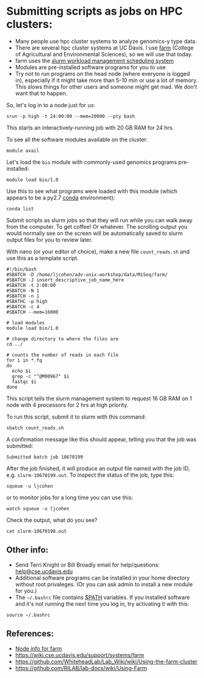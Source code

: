 
Submitting scripts as jobs on HPC clusters:
===========================================

* Many people use hpc cluster systems to analyze genomics-y type data.
* There are several hpc cluster systems at UC Davis. I use [farm](https://wiki.cse.ucdavis.edu/support/systems/farm) (College of Agricultural and Environmental Sciences), so we will use that today. 
* farm uses the [slurm workload management scheduling system](https://slurm.schedmd.com/sbatch.html)
* Modules are pre-installed software programs for you to use
* Try not to run programs on the head node (where everyone is logged in), especially if it might take more than 5-10 min or use a lot of memory. This slows things for other users and someone might get mad. We don't want that to happen.

So, let's log in to a node just for us:

```
srun -p high -t 24:00:00 --mem=20000 --pty bash
```

This starts an interactively-running job with 20 GB RAM for 24 hrs.

To see all the software modules available on the cluster:

```
module avail
```

Let's load the `bio` module with commonly-used genomics programs pre-installed:

```
module load bio/1.0
```

Use this to see what programs were loaded with this module (which appears to be a py2.7 [conda](https://conda.io/docs/using/using.html) environment):

```
conda list
```

Submit scripts as slurm jobs so that they will run while you can walk away from the computer. To get coffee! Or whatever. The scrolling output you would normally see on the screen will be automatically saved to slurm output files for you to review later.

With nano (or your editor of choice), make a new file `count_reads.sh` and use this as a template script. 

```
#!/bin/bash
#SBATCH -D /home/ljcohen/adv-unix-workshop/data/MiSeq/farm/
#SBATCH -J insert_descriptive_job_name_here
#SBATCH -t 2:00:00
#SBATCH -N 1
#SBATCH -n 1
#SBATHC -p high
#SBATCH -c 4
#SBATCH --mem=16000

# load modules 
module load bio/1.0

# change directory to where the files are
cd ../

# counts the number of reads in each file
for i in *.fq
do
  echo $i
  grep -c "^@M00967" $i
  fastqc $i
done
```

This script tells the slurm management system to request 16 GB RAM on 1 node with 4 processors for 2 hrs at high priority.

To run this script, submit it to slurm with this command:

```
sbatch count_reads.sh
```

A confirmation message like this should appear, telling you that the job was submitted: 

```
Submitted batch job 10670199
```

After the job finished, it will produce an output file named with the job ID, e.g. `slurm-10670199.out`. To inspect the status of the job, type this:

```
squeue -u ljcohen
```

or to monitor jobs for a long time you can use this:

```
watch squeue -u ljcohen
```

Check the output, what do you see?

```
cat slurm-10670198.out 
```

## Other info:
* Send Terri Knight or Bill Broadly email for help/questions: [help@cse.ucdavis.edu](help@cse.ucdavis.edu)
* Additional software programs can be installed in your home directory without root privaleges. (Or you can ask admin to install a new module for you.)
* The `~/.bashrc` file contains [$PATH](http://unix.stackexchange.com/questions/26047/how-to-correctly-add-a-path-to-path) variables. If you installed software and it's not running the next time you log in, try activating it with this:

```
source ~/.bashrc
```

## References:

* [Node info for farm](http://stats.cse.ucdavis.edu/ganglia/?c=Agri&m=load_one&r=hour&s=descending&hc=4&mc=2)
* https://wiki.cse.ucdavis.edu/support/systems/farm
* https://github.com/WhiteheadLab/Lab_Wiki/wiki/Using-the-farm-cluster
* https://github.com/RILAB/lab-docs/wiki/Using-Farm
